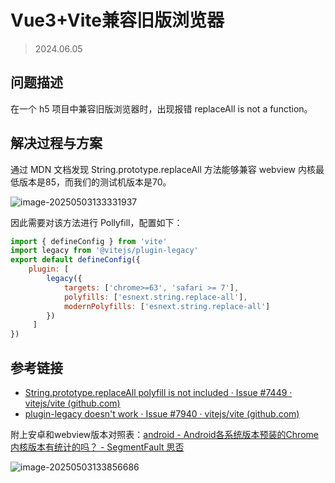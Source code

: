 # Vue3+Vite兼容旧版浏览器

> 2024.06.05

## 问题描述

在一个 h5 项目中兼容旧版浏览器时，出现报错 replaceAll is not a function。

## 解决过程与方案

通过 MDN 文档发现 String.prototype.replaceAll 方法能够兼容 webview 内核最低版本是85，而我们的测试机版本是70。

![image-20250503133331937](https://penguinbucket.obs.cn-southwest-2.myhuaweicloud.com/img/202505031333108.png)

因此需要对该方法进行 Pollyfill，配置如下：

```js
import { defineConfig } from 'vite'
import legacy from '@vitejs/plugin-legacy'
export default defineConfig({
    plugin: [
        legacy({
            targets: ['chrome>=63', 'safari >= 7'],
            polyfills: ['esnext.string.replace-all'],
            modernPolyfills: ['esnext.string.replace-all']
        })
     ]
})
```



## 参考链接

- [String.prototype.replaceAll polyfill is not included · Issue #7449 · vitejs/vite (github.com)](https://github.com/vitejs/vite/issues/7449)
- [plugin-legacy doesn't work · Issue #7940 · vitejs/vite (github.com)](https://github.com/vitejs/vite/issues/7940)

附上安卓和webview版本对照表：[android - Android各系统版本预装的Chrome内核版本有统计的吗？ - SegmentFault 思否](https://segmentfault.com/q/1010000043739779)

![image-20250503133856686](https://penguinbucket.obs.cn-southwest-2.myhuaweicloud.com/img/202505031338745.png)